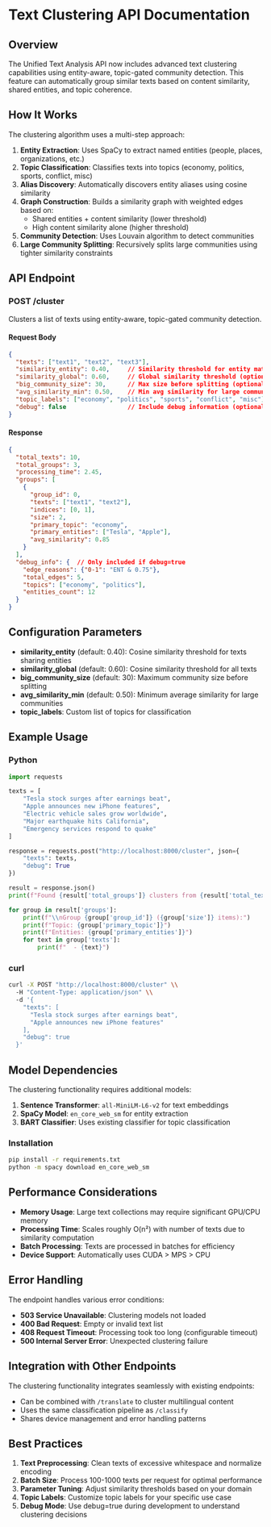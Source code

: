 # Text Clustering API Documentation

## Overview

The Unified Text Analysis API now includes advanced text clustering capabilities using entity-aware, topic-gated community detection. This feature can automatically group similar texts based on content similarity, shared entities, and topic coherence.

## How It Works

The clustering algorithm uses a multi-step approach:

1. **Entity Extraction**: Uses SpaCy to extract named entities (people, places, organizations, etc.)
2. **Topic Classification**: Classifies texts into topics (economy, politics, sports, conflict, misc)
3. **Alias Discovery**: Automatically discovers entity aliases using cosine similarity
4. **Graph Construction**: Builds a similarity graph with weighted edges based on:
   - Shared entities + content similarity (lower threshold)
   - High content similarity alone (higher threshold)
5. **Community Detection**: Uses Louvain algorithm to detect communities
6. **Large Community Splitting**: Recursively splits large communities using tighter similarity constraints

## API Endpoint

### POST /cluster

Clusters a list of texts using entity-aware, topic-gated community detection.

#### Request Body

```json
{
  "texts": ["text1", "text2", "text3"],
  "similarity_entity": 0.40,     // Similarity threshold for entity matches (optional)
  "similarity_global": 0.60,     // Global similarity threshold (optional)
  "big_community_size": 30,      // Max size before splitting (optional)
  "avg_similarity_min": 0.50,    // Min avg similarity for large communities (optional)
  "topic_labels": ["economy", "politics", "sports", "conflict", "misc"], // Custom topics (optional)
  "debug": false                 // Include debug information (optional)
}
```

#### Response

```json
{
  "total_texts": 10,
  "total_groups": 3,
  "processing_time": 2.45,
  "groups": [
    {
      "group_id": 0,
      "texts": ["text1", "text2"],
      "indices": [0, 1],
      "size": 2,
      "primary_topic": "economy",
      "primary_entities": ["Tesla", "Apple"],
      "avg_similarity": 0.85
    }
  ],
  "debug_info": {  // Only included if debug=true
    "edge_reasons": {"0-1": "ENT & 0.75"},
    "total_edges": 5,
    "topics": ["economy", "politics"],
    "entities_count": 12
  }
}
```

## Configuration Parameters

- **similarity_entity** (default: 0.40): Cosine similarity threshold for texts sharing entities
- **similarity_global** (default: 0.60): Cosine similarity threshold for all texts
- **big_community_size** (default: 30): Maximum community size before splitting
- **avg_similarity_min** (default: 0.50): Minimum average similarity for large communities
- **topic_labels**: Custom list of topics for classification

## Example Usage

### Python

```python
import requests

texts = [
    "Tesla stock surges after earnings beat",
    "Apple announces new iPhone features", 
    "Electric vehicle sales grow worldwide",
    "Major earthquake hits California",
    "Emergency services respond to quake"
]

response = requests.post("http://localhost:8000/cluster", json={
    "texts": texts,
    "debug": True
})

result = response.json()
print(f"Found {result['total_groups']} clusters from {result['total_texts']} texts")

for group in result['groups']:
    print(f"\\nGroup {group['group_id']} ({group['size']} items):")
    print(f"Topic: {group['primary_topic']}")
    print(f"Entities: {group['primary_entities']}")
    for text in group['texts']:
        print(f"  - {text}")
```

### curl

```bash
curl -X POST "http://localhost:8000/cluster" \\
  -H "Content-Type: application/json" \\
  -d '{
    "texts": [
      "Tesla stock surges after earnings beat",
      "Apple announces new iPhone features"
    ],
    "debug": true
  }'
```

## Model Dependencies

The clustering functionality requires additional models:

1. **Sentence Transformer**: `all-MiniLM-L6-v2` for text embeddings
2. **SpaCy Model**: `en_core_web_sm` for entity extraction
3. **BART Classifier**: Uses existing classifier for topic classification

### Installation

```bash
pip install -r requirements.txt
python -m spacy download en_core_web_sm
```

## Performance Considerations

- **Memory Usage**: Large text collections may require significant GPU/CPU memory
- **Processing Time**: Scales roughly O(n²) with number of texts due to similarity computation
- **Batch Processing**: Texts are processed in batches for efficiency
- **Device Support**: Automatically uses CUDA > MPS > CPU

## Error Handling

The endpoint handles various error conditions:

- **503 Service Unavailable**: Clustering models not loaded
- **400 Bad Request**: Empty or invalid text list
- **408 Request Timeout**: Processing took too long (configurable timeout)
- **500 Internal Server Error**: Unexpected clustering failure

## Integration with Other Endpoints

The clustering functionality integrates seamlessly with existing endpoints:

- Can be combined with `/translate` to cluster multilingual content
- Uses the same classification pipeline as `/classify`
- Shares device management and error handling patterns

## Best Practices

1. **Text Preprocessing**: Clean texts of excessive whitespace and normalize encoding
2. **Batch Size**: Process 100-1000 texts per request for optimal performance  
3. **Parameter Tuning**: Adjust similarity thresholds based on your domain
4. **Topic Labels**: Customize topic labels for your specific use case
5. **Debug Mode**: Use debug=true during development to understand clustering decisions
